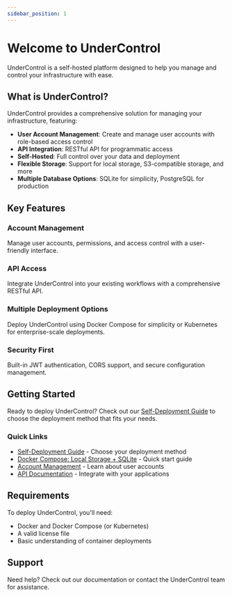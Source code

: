 ```yaml
---
sidebar_position: 1
---
```


# Welcome to UnderControl

UnderControl is a self-hosted platform designed to help you manage and control your infrastructure with ease.

## What is UnderControl?

UnderControl provides a comprehensive solution for managing your infrastructure, featuring:

- **User Account Management**: Create and manage user accounts with role-based access control
- **API Integration**: RESTful API for programmatic access
- **Self-Hosted**: Full control over your data and deployment
- **Flexible Storage**: Support for local storage, S3-compatible storage, and more
- **Multiple Database Options**: SQLite for simplicity, PostgreSQL for production

## Key Features

### Account Management
Manage user accounts, permissions, and access control with a user-friendly interface.

### API Access
Integrate UnderControl into your existing workflows with a comprehensive RESTful API.

### Multiple Deployment Options
Deploy UnderControl using Docker Compose for simplicity or Kubernetes for enterprise-scale deployments.

### Security First
Built-in JWT authentication, CORS support, and secure configuration management.

## Getting Started

Ready to deploy UnderControl? Check out our [Self-Deployment Guide](./self-deployment.md) to choose the deployment method that fits your needs.

### Quick Links

- [Self-Deployment Guide](./self-deployment.md) - Choose your deployment method
- [Docker Compose: Local Storage + SQLite](./deployment/docker-compose-local.md) - Quick start guide
- [Account Management](./features/accounts.md) - Learn about user accounts
- [API Documentation](./features/accounts-api.md) - Integrate with your applications

## Requirements

To deploy UnderControl, you'll need:

- Docker and Docker Compose (or Kubernetes)
- A valid license file
- Basic understanding of container deployments

## Support

Need help? Check out our documentation or contact the UnderControl team for assistance.
